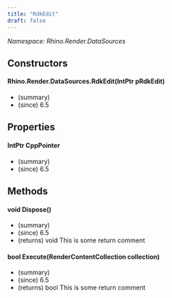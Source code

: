 ```yaml
---
title: "RdkEdit"
draft: false
---
```


*Namespace: Rhino.Render.DataSources*
## Constructors
#### Rhino.Render.DataSources.RdkEdit(IntPtr pRdkEdit)
- (summary) 
- (since) 6.5
## Properties
#### IntPtr CppPointer
- (summary) 
- (since) 6.5
## Methods
#### void Dispose()
- (summary) 
- (since) 6.5
- (returns) void This is some return comment
#### bool Execute(RenderContentCollection collection)
- (summary) 
- (since) 6.5
- (returns) bool This is some return comment
